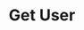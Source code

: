 ---
title: Get User
excerpt: |-
  Detail information of a user.

  Required scopes:
  + **read**
  + **basic**
api:
  file: lolzteam-public-api-forum.json
  operationId: Users.Get
deprecated: false
hidden: false
metadata:
  title: ''
  description: ''
  robots: index
next:
  description: ''
---